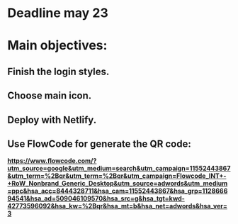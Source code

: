 # Deadline may 23

# Main objectives:

## Finish the login styles.

## Choose main icon.

## Deploy with Netlify.

## Use FlowCode for generate the QR code:
__https://www.flowcode.com/?utm_source=google&utm_medium=search&utm_campaign=11552443867&utm_term=%2Bqr&utm_term=%2Bqr&utm_campaign=Flowcode_INT+-+RoW_Nonbrand_Generic_Desktop&utm_source=adwords&utm_medium=ppc&hsa_acc=8444328711&hsa_cam=11552443867&hsa_grp=112866694541&hsa_ad=509046109570&hsa_src=g&hsa_tgt=kwd-42773596092&hsa_kw=%2Bqr&hsa_mt=b&hsa_net=adwords&hsa_ver=3__



